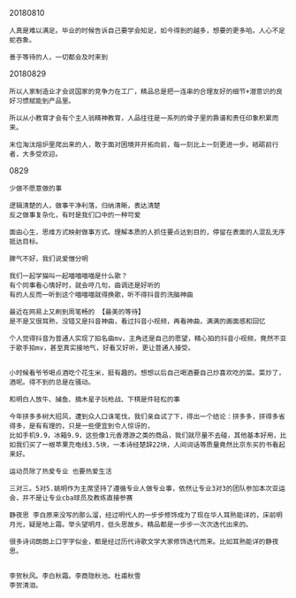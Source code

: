 
20180810
    
    人真是难以满足。毕业的时候告诉自己要学会知足，如今得到的越多，想要的更多哈。人心不足蛇吞象。

    善于等待的人，一切都会及时来到

20180829

    所以人家制造业才会说国家的竞争力在工厂，精品总是把一连串的合理友好的细节+潜意识的良好习惯赋能到产品里。

    所以从小教育才会有个主人翁精神教育，人品往往是一系列的骨子里的靠谱和责任印象积累而来。

    末位淘汰熔炉里爬出来的人，敢于面对困境并开拓向前，每一刻比上一刻更进一步。砥砺前行者，大多受欢迎。

0829

    少做不愿意做的事

    逻辑清楚的人，做事干净利落，归纳清晰，表达清楚
    反之做事复杂化，有时是我们口中的一种可爱

    面由心生，思维方式映射做事方式。理解本质的人抓住要点达到目的，停留在表面的人混乱无序抵达目标。

    脾气不好，我们说爱憎分明

    我们一起学猫叫一起喵喵喵喵是什么歌？
    有个同事看心情好时，就会哼几句，曲调还是好听的
    有的人反而一听到这个喵喵喵就得换歌，听不得抖音的洗脑神曲

    最近在网易上又刷到周笔畅的 【最美的等待】
    是不是又很耳熟，没错又是抖音神曲，看过抖音小视频，再看神曲，满满的画面感和回忆

    个人觉得抖音为普通人实现了拍名曲mv，主角还是自己的愿望，精心拍的抖音小视频，竟然不亚于歌手拍mv，甚至真实接地气，好看又好听，更让普通人接受。


    小时候看爷爷喝点酒吃个花生米，挺有趣的。想想以后自己喝酒要自己炒喜欢吃的菜。菜炒了，酒呢。得不到的总是在骚动。

    和明白人放牛、捕鱼、摘木星子玩枪战、下棋是件轻松的事

    今年拼多多树大招风，遭到众人口诛笔伐，我们亲自试了下，得出一个结论：拼多多，拼得多省得多，是有有理的，只是一些便宜到令人惊讶的，
    比如手机9.9，冰箱9.9，这些像1元香港游之类的商品，我们就尽量不去碰，其他基本好用，比如我们买了一根苹果充电线3.5块，一本诗经楚辞22块，人间词话等质量竟然比京东买的书看起来好。

    运动员除了热爱专业 也要热爱生活

    三对三。5对5.姚明作为主席坚持了遵循专业人做专业事，依然让专业3对3的团队参加本次亚运会，并不是让专业cba球员及教练直接参赛

    静夜思 李白原来没写的那么溜，经过明代人的一步步修饰成为了现在华人耳熟能详的，床前明月光，疑是地上霜。举头望明月，低头思故乡。精品都是一步步一次次迭代出来的。

    很多诗词朗朗上口字字似金，都是经过历代诗歌文学大家修饰迭代而来。比如耳熟能详的静夜思。


    李贺秋风。李白秋霜。李商隐秋池。杜甫秋雪
    李贺清泪。





